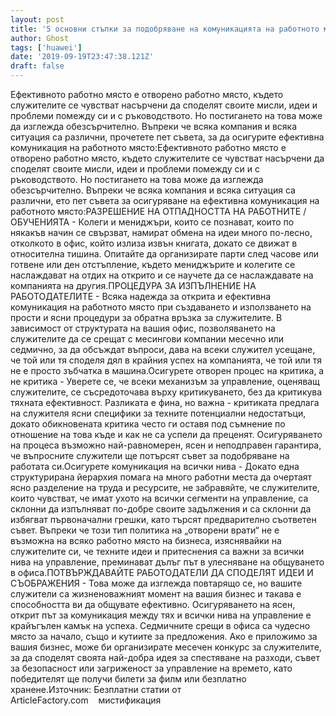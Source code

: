 ```yaml
---
layout: post
title: '5 основни стъпки за подобряване на комуникацията на работното място'
author: Ghost
tags: ['huawei']
date: '2019-09-19T23:47:38.121Z'
draft: false
---
```


Ефективното работно място е отворено работно място, където служителите се чувстват насърчени да споделят своите мисли, идеи и проблеми помежду си и с ръководството. Но постигането на това може да изглежда обезсърчително. Въпреки че всяка компания и всяка ситуация са различни, прочетете пет съвета, за да осигурите ефективна комуникация на работното място:Ефективното работно място е отворено работно място, където служителите се чувстват насърчени да споделят своите мисли, идеи и проблеми помежду си и с ръководството. Но постигането на това може да изглежда обезсърчително. Въпреки че всяка компания и всяка ситуация са различни, ето пет съвета за осигуряване на ефективна комуникация на работното място:РАЗРЕШЕНИЕ НА ОТПАДНОСТТА НА РАБОТНИТЕ / ОБУЧЕНИЯТА - Колеги и мениджъри, които се познават, които по някакъв начин се свързват, намират обмена на идеи много по-лесно, отколкото в офис, който излиза извън книгата, докато се движат в относителна тишина. Опитайте да организирате парти след часове или готвене или ден отстъпление, където мениджърите и колегите се наслаждават на отдих на открито и се научете да се наслаждавате на компанията на другия.ПРОЦЕДУРА ЗА ИЗПЪЛНЕНИЕ НА РАБОТОДАТЕЛИТЕ - Всяка надежда за открита и ефективна комуникация на работното място при създаването и използването на прости и ясни процедури за обратна връзка за служителите. В зависимост от структурата на вашия офис, позволяването на служителите да се срещат с месингови компании месечно или седмично, за да обсъждат въпроси, дава на всеки служител усещане, че той или тя споделя дял в крайния успех на компанията, че той или тя не е просто зъбчатка в машина.Осигурете отворен процес на критика, а не критика - Уверете се, че всеки механизъм за управление, оценяващ служителите, се съсредоточава върху критикуването, без да критикува тяхната ефективност. Разликата е фина, но важна - критиката предлага на служителя ясни специфики за техните потенциални недостатъци, докато обикновената критика често ги оставя под съмнение по отношение на това къде и как не са успели да преценят. Осигуряването на процеса възможно най-равномерен, ясен и неподправен гарантира, че въпросните служители ще потърсят съвет за подобряване на работата си.Осигурете комуникация на всички нива - Докато една структурирана йерархия помага на много работни места да очертаят ясно разделение на труда и ресурсите, не забравяйте, че служителите, които чувстват, че имат ухото на всички сегменти на управление, са склонни да изпълняват по-добре своите задължения и са склонни да избягват първоначални грешки, като търсят предварително съответен съвет. Въпреки че този тип политика на „отворени врати“ не е възможна на всяко работно място на бизнеса, изяснявайки на служителите си, че техните идеи и притеснения са важни за всички нива на управление, преминават дълъг път в улесняване на общуването в офиса.ПОТВЪРЖДАВАЙТЕ РАБОТОДАТЕЛИ ДА СПОДЕЛЯТ ИДЕИ И СЪОБРАЖЕНИЯ - Това може да изглежда повтарящо се, но вашите служители са жизненоважният момент на вашия бизнес и такава е способността ви да общувате ефективно. Осигуряването на ясен, открит път за комуникация между тях и всички нива на управление е крайъгълен камък на успеха. Седмичните срещи в офиса са чудесно място за начало, също и кутиите за предложения. Ако е приложимо за вашия бизнес, може би организирате месечен конкурс за служителите, за да споделят своята най-добра идея за спестяване на разходи, съвет за безопасност или загриженост за управление на времето, като победителят ще получи билети за филм или безплатно хранене.Източник: Безплатни статии от ArticleFactory.com    мистификация
